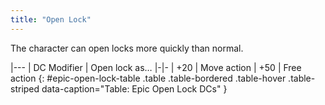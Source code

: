 ```yaml
---
title: "Open Lock"
---
```

The character can open locks more quickly than normal.

|---
| DC Modifier | Open lock as&hellip;
|-|-
| +20 | Move action
| +50 | Free action
{: #epic-open-lock-table .table .table-bordered .table-hover .table-striped data-caption="Table: Epic Open Lock DCs" }
